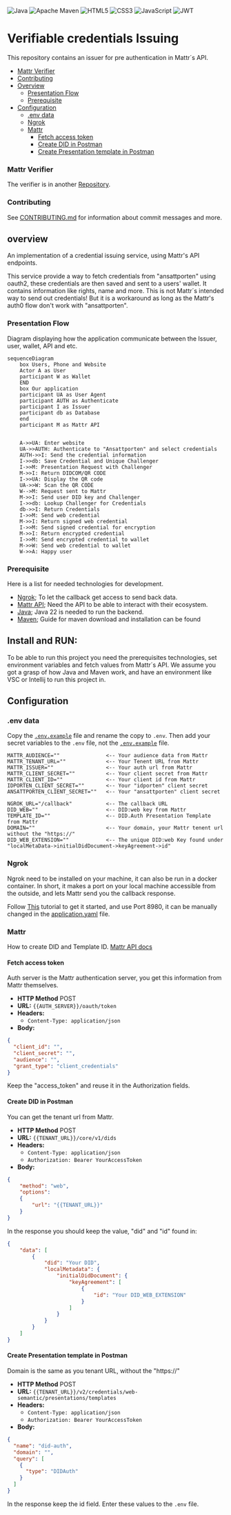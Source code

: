 ![Java](https://img.shields.io/badge/java-%23ED8B00.svg?style=for-the-badge&logo=openjdk&logoColor=white)
![Apache Maven](https://img.shields.io/badge/Apache%20Maven-C71A36?style=for-the-badge&logo=Apache%20Maven&logoColor=white)
![HTML5](https://img.shields.io/badge/html5-%23E34F26.svg?style=for-the-badge&logo=html5&logoColor=white)
![CSS3](https://img.shields.io/badge/css3-%231572B6.svg?style=for-the-badge&logo=css3&logoColor=white)
![JavaScript](https://img.shields.io/badge/javascript-%23323330.svg?style=for-the-badge&logo=javascript&logoColor=%23F7DF1E)
![JWT](https://img.shields.io/badge/JWT-black?style=for-the-badge&logo=JSON%20web%20tokens)


# Verifiable credentials Issuing

This repository contains an issuer for pre authentication in Mattr´s API. 

* [Mattr Verifier](#mattr-verifier)
* [Contributing](#contributing)
* [Overview](#overview)
  * [Presentation Flow](#presentation-flow)
  * [Prerequisite](#prerequisite)
* [Configuration](#configuration)
  * [.env data](#env-data)
  * [Ngrok](#ngrok)
  * [Mattr](#mattr)
    * [Fetch access token](#fetch-access-token)
    * [Create DID in Postman](#create-did-in-postman) 
    * [Create Presentation template in Postman](#create-presentation-template-in-postman)


### Mattr Verifier
The verifier is in another [Repository](https://github.com/felleslosninger/dc24-wallet-verifier).

### Contributing
See [CONTRIBUTING.md](CONTRIBUTING.md) for information about commit messages and more.

## overview
An implementation of a credential issuing service, using Mattr's API endpoints.

This service provide a way to fetch credentials from "ansattporten" using oauth2, these 
credentials are then saved and sent to a users' wallet. It contains information like rights,
name and more. This is not Mattr´s intended way to send out credentials! But it is a workaround as 
long as the Mattr's auth0 flow don't work with "ansattporten".

### Presentation Flow
Diagram displaying how the application communicate between the Issuer, user, wallet, API and etc.
```mermaid
sequenceDiagram 
    box Users, Phone and Website
    Actor A as User
    participant W as Wallet
    END
    box Our application
    participant UA as User Agent
    participant AUTH as Authenticate
    participant I as Issuer
    participant db as Database
    end
    participant M as Mattr API
   

    A->>UA: Enter website
    UA->>AUTH: Authenticate to "Ansattporten" and select credentials
    AUTH->>I: Send the credential information
    I->>db: Save Credential and Unique Challenger
    I->>M: Presentation Request with Challenger
    M->>I: Return DIDCOM/QR CODE
    I->>UA: Display the QR code
    UA->>W: Scan the QR CODE
    W-->M: Request sent to Mattr
    M->>I: Send user DID key and Challenger
    I->>db: Lookup Challenger for Credentials
    db->>I: Return Credentials
    I->>M: Send web credential
    M->>I: Return signed web credential
    I->>M: Send signed credential for encryption
    M->>I: Return encrypted credential
    I->>M: Send encrypted credential to wallet
    M->>W: Send web credential to wallet 
    W->>A: Happy user
```

### Prerequisite
Here is a list for needed technologies for development.
- [Ngrok](https://ngrok.com/); To let the callback get access to send back data.
- [Mattr API](https://mattr.global/); Need the API to be able to interact with their ecosystem.
- [Java](https://www.oracle.com/java/technologies/downloads/#jdk22-windows); Java 22 is needed to run the backend.
- [Maven](https://phoenixnap.com/kb/install-maven-windows); Guide for maven download and installation can be found



## Install and RUN:
To be able to run this project you need the prerequisites technologies, set environment variables and fetch values from Mattr´s API.
We assume you got a grasp of how Java and Maven work, and have an environment like VSC or Intellij to run this project in.

## Configuration
### .env data
Copy the [```.env.example```](src/main/resources/.env.example) file and rename the copy to ```.env```.
Then add your secret variables to the ```.env``` file, not the [```.env.example```](src/main/resources/.env.example) file.
```dotenv
MATTR_AUDIENCE=""               <-- Your audience data from Mattr
MATTR_TENANT_URL=""             <-- Your Tenent URL from Mattr
MATTR_ISSUER=""                 <-- Your auth url from Mattr
MATTR_CLIENT_SECRET=""          <-- Your client secret from Mattr
MATTR_CLIENT_ID=""              <-- Your client id from Mattr
IDPORTEN_CLIENT_SECRET=""       <-- Your "idporten" client secret
ANSATTPORTEN_CLIENT_SECRET=""   <-- Your "ansattporten" client secret

NGROK_URL="/callback"           <-- The callback URL
DID_WEB=""                      <-- DID:web key from Mattr
TEMPLATE_ID=""                  <-- DID.Auth Presentation Template from Mattr
DOMAIN=""                       <-- Your domain, your Mattr tenent url without the "https://"
DID_WEB_EXTENSION=""            <-- The unique DID:web Key found under "localMetaData->initialDidDocument->keyAgreement->id" 
```

### Ngrok
Ngrok need to be installed on your machine, it can also be run in a docker container.
In short, it makes a port on your local machine accessible from the outside, and lets Mattr
send you the callback response.

Follow [This](https://ngrok.com/docs/getting-started/) tutorial to get it started, and use Port 8980,
it can be manually changed in the [application.yaml](src/main/resources/application.yaml) file.


### Mattr
How to create DID and Template ID. [Mattr API docs](https://learn.mattr.global/api-reference/latest)

#### Fetch access token
Auth server is the Mattr authentication server, you get this information from Mattr themselves.
- **HTTP Method** POST
- **URL:** ``{{AUTH_SERVER}}/oauth/token``
- **Headers:**
  - ``Content-Type: application/json``
- **Body:**
```json
{
  "client_id": "",
  "client_secret": "",
  "audience": "",
  "grant_type": "client_credentials"
}
```
Keep the "access_token" and reuse it in the Authorization fields.


#### Create DID in Postman
You can get the tenant url from Mattr.
- **HTTP Method** POST
- **URL:** ``{{TENANT_URL}}/core/v1/dids``
- **Headers:**
  - ``Content-Type: application/json``  
  - ``Authorization: Bearer YourAccessToken``
- **Body:**
```json
{
    "method": "web",
    "options": 
    {
        "url": "{{TENANT_URL}}"
    }
}
```
In the response you should keep the value, "did" and "id" found in:
```json
{
    "data": [
        {
            "did": "Your DID",
            "localMetadata": {
                "initialDidDocument": {
                    "keyAgreement": [
                        {
                            "id": "Your DID_WEB_EXTENSION"
                        }
                    ]                
                }
            }
        }
    ]
}
```

#### Create Presentation template in Postman
Domain is the same as you tenant URL, without the "https://"
- **HTTP Method** POST
- **URL:** ``{{TENANT_URL}}/v2/credentials/web-semantic/presentations/templates``
- **Headers:**
  - ``Content-Type: application/json``
  - ``Authorization: Bearer YourAccessToken``
- **Body:**
```json
{
  "name": "did-auth",
  "domain": "",
  "query": [
    {
      "type": "DIDAuth"
    }
  ]
}
```
In the response keep the id field.
Enter these values to the ``.env`` file.

